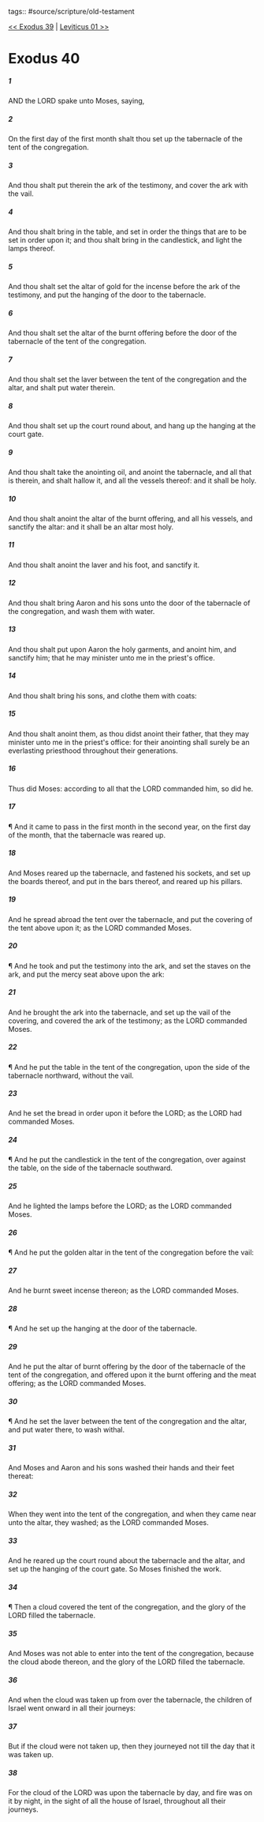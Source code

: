 tags:: #source/scripture/old-testament

[<< Exodus 39](source/scripture/old-testament/02_Exodus/Exodus_39.md) | [Leviticus 01 >>](source/scripture/old-testament/03_Leviticus/Leviticus_01.md)

# Exodus 40

##### 1

AND the LORD spake unto Moses, saying,

##### 2

On the first day of the first month shalt thou set up the tabernacle of the tent of the congregation.

##### 3

And thou shalt put therein the ark of the testimony, and cover the ark with the vail.

##### 4

And thou shalt bring in the table, and set in order the things that are to be set in order upon it; and thou shalt bring in the candlestick, and light the lamps thereof.

##### 5

And thou shalt set the altar of gold for the incense before the ark of the testimony, and put the hanging of the door to the tabernacle.

##### 6

And thou shalt set the altar of the burnt offering before the door of the tabernacle of the tent of the congregation.

##### 7

And thou shalt set the laver between the tent of the congregation and the altar, and shalt put water therein.

##### 8

And thou shalt set up the court round about, and hang up the hanging at the court gate.

##### 9

And thou shalt take the anointing oil, and anoint the tabernacle, and all that is therein, and shalt hallow it, and all the vessels thereof: and it shall be holy.

##### 10

And thou shalt anoint the altar of the burnt offering, and all his vessels, and sanctify the altar: and it shall be an altar most holy.

##### 11

And thou shalt anoint the laver and his foot, and sanctify it.

##### 12

And thou shalt bring Aaron and his sons unto the door of the tabernacle of the congregation, and wash them with water.

##### 13

And thou shalt put upon Aaron the holy garments, and anoint him, and sanctify him; that he may minister unto me in the priest's office.

##### 14

And thou shalt bring his sons, and clothe them with coats:

##### 15

And thou shalt anoint them, as thou didst anoint their father, that they may minister unto me in the priest's office: for their anointing shall surely be an everlasting priesthood throughout their generations.

##### 16

Thus did Moses: according to all that the LORD commanded him, so did he.

##### 17

¶ And it came to pass in the first month in the second year, on the first day of the month, that the tabernacle was reared up.

##### 18

And Moses reared up the tabernacle, and fastened his sockets, and set up the boards thereof, and put in the bars thereof, and reared up his pillars.

##### 19

And he spread abroad the tent over the tabernacle, and put the covering of the tent above upon it; as the LORD commanded Moses.

##### 20

¶ And he took and put the testimony into the ark, and set the staves on the ark, and put the mercy seat above upon the ark:

##### 21

And he brought the ark into the tabernacle, and set up the vail of the covering, and covered the ark of the testimony; as the LORD commanded Moses.

##### 22

¶ And he put the table in the tent of the congregation, upon the side of the tabernacle northward, without the vail.

##### 23

And he set the bread in order upon it before the LORD; as the LORD had commanded Moses.

##### 24

¶ And he put the candlestick in the tent of the congregation, over against the table, on the side of the tabernacle southward.

##### 25

And he lighted the lamps before the LORD; as the LORD commanded Moses.

##### 26

¶ And he put the golden altar in the tent of the congregation before the vail:

##### 27

And he burnt sweet incense thereon; as the LORD commanded Moses.

##### 28

¶ And he set up the hanging at the door of the tabernacle.

##### 29

And he put the altar of burnt offering by the door of the tabernacle of the tent of the congregation, and offered upon it the burnt offering and the meat offering; as the LORD commanded Moses.

##### 30

¶ And he set the laver between the tent of the congregation and the altar, and put water there, to wash withal.

##### 31

And Moses and Aaron and his sons washed their hands and their feet thereat:

##### 32

When they went into the tent of the congregation, and when they came near unto the altar, they washed; as the LORD commanded Moses.

##### 33

And he reared up the court round about the tabernacle and the altar, and set up the hanging of the court gate. So Moses finished the work.

##### 34

¶ Then a cloud covered the tent of the congregation, and the glory of the LORD filled the tabernacle.

##### 35

And Moses was not able to enter into the tent of the congregation, because the cloud abode thereon, and the glory of the LORD filled the tabernacle.

##### 36

And when the cloud was taken up from over the tabernacle, the children of Israel went onward in all their journeys:

##### 37

But if the cloud were not taken up, then they journeyed not till the day that it was taken up.

##### 38

For the cloud of the LORD was upon the tabernacle by day, and fire was on it by night, in the sight of all the house of Israel, throughout all their journeys.
